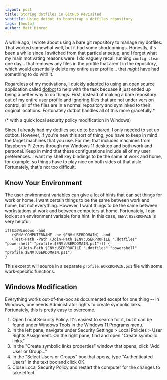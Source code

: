 ```yaml
---
layout: post
title: Storing dotfiles in GitHub Revisited
subtitle: Using dotbot to bootstrap a dotfiles repository
tags: [howto]
author: Matt Himrod
---
```


A while ago, I wrote about using a bare git repository to manage my dotfiles. That worked somewhat well, but it had some shortcomings. Honestly, it's been a while since I switched from that particular setup, and I forget what my main motivating reasons were. I do vaguely recall running `config clean` one day... that removes any files in the profile that aren't in the repository, which would essentially delete my entire user profile... that *might* have had something to do with it.

Regardless of my motivations, I quickly adapted to using an open source application called [dotbot](https://github.com/anishathalye/dotbot) to help with the task becuase it just ended up being a better way to do things. First, instead of making a bare repository out of my entire user profile and ignoring files that are not under version control, all of the files are in a normal repository and symlinked to their original locations. Fortunately dotbot handles all of this more gracefully.* 

(* with a quick local security policy modification in Windows)

Since I already had my dotfiles set up to be shared, I only needed to set up dotbot. However, if you're new this sort of thing, you have to keep in mind the target machines that you use. For me, that includes machines from Raspberry Pi Zeros through my Windows 11 desktop and both work and personal. Keep in mind that these configurations include all of my user preferences. I want my shell key bindings to be the same at work and home, for example, so things have to play nice on both sides of that aisle. Fortunately, that's not too difficult.

## Know Your Environment

The user environment variables can give a lot of hints that can set things for work or home. I want certain things to be the same between work and home, but not everything. However, I want things to be the same between workstations at work and between computers at home. Fortunately, I can look at an environment variable for a hint. In this case, `$ENV:USERDOMAIN` is very helpful:

```
if($IsWindows -and
   ($ENV:COMPUTERNAME -ne $ENV:USERDOMAIN) -and 
   (Test-Path -Path (Join-Path $ENV:USERPROFILE ".dotfiles" "powershell" "profile.$ENV:USERDOMAIN.ps1"))) {
    . $(Join-Path $ENV:USERPROFILE ".dotfiles" "powershell" "profile.$ENV:USERDOMAIN.ps1")
}
```

This excerpt will source in a separate `profile.WORKDOMAIN.ps1` file with some work-specific functions.

## Windows Modification

Everything works out-of-the-box as documented except for one thing -- in Windows, one needs Administrator rights to create symbolic links. Fortunately, this is pretty easy to overcome. 

1. Open Local Security Policy. It's easiest to search for it, but it can be found under Windows Tools in the Windows 11 Programs menu.
2. In the left pane, navigate under Security Settings > Local Policies > User Rights Assignment. On the right pane, find and open "Create symbolic links."
3. In the "Create symbolic links properties" window that opens, click "Add User or Group..."
4. In the "Select Users or Groups" box that opens, type "Authenticated Users" in the text box and click OK.
5. Close Local Security Policy and restart the computer for the changes to take effect. 
